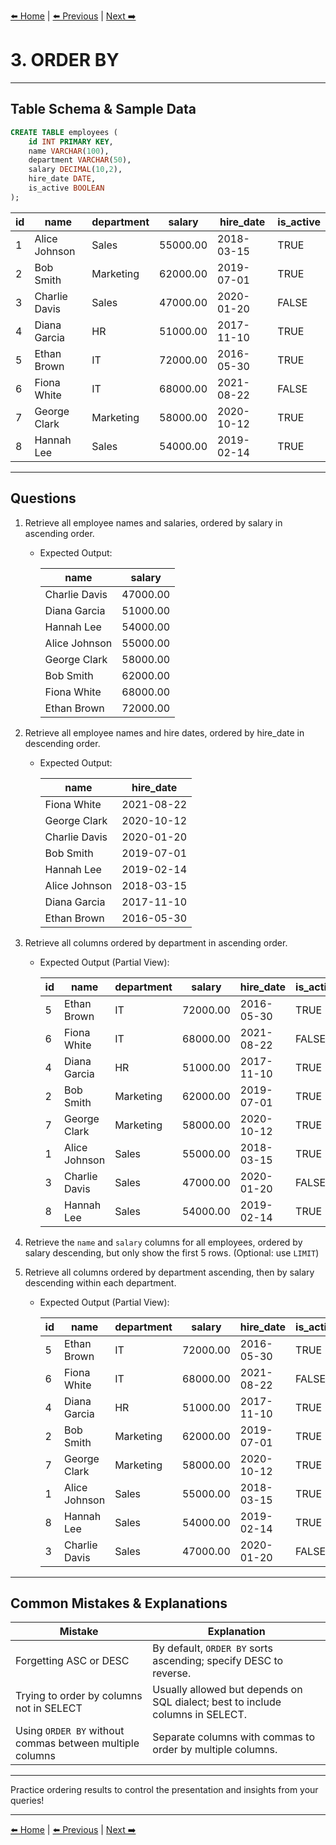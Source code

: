 [⬅️ Home](README.md) | [⬅️ Previous](02-select-columns.md) | [Next ➡️](04-count.md)

# 3. ORDER BY

---

## Table Schema & Sample Data

```sql
CREATE TABLE employees (
    id INT PRIMARY KEY,
    name VARCHAR(100),
    department VARCHAR(50),
    salary DECIMAL(10,2),
    hire_date DATE,
    is_active BOOLEAN
);
```

| id | name          | department | salary   | hire\_date | is\_active |
| -- | ------------- | ---------- | -------- | ---------- | ---------- |
| 1  | Alice Johnson | Sales      | 55000.00 | 2018-03-15 | TRUE       |
| 2  | Bob Smith     | Marketing  | 62000.00 | 2019-07-01 | TRUE       |
| 3  | Charlie Davis | Sales      | 47000.00 | 2020-01-20 | FALSE      |
| 4  | Diana Garcia  | HR         | 51000.00 | 2017-11-10 | TRUE       |
| 5  | Ethan Brown   | IT         | 72000.00 | 2016-05-30 | TRUE       |
| 6  | Fiona White   | IT         | 68000.00 | 2021-08-22 | FALSE      |
| 7  | George Clark  | Marketing  | 58000.00 | 2020-10-12 | TRUE       |
| 8  | Hannah Lee    | Sales      | 54000.00 | 2019-02-14 | TRUE       |

---

## Questions

1. Retrieve all employee names and salaries, ordered by salary in ascending order.

   * Expected Output:

     | name          | salary   |
     | ------------- | -------- |
     | Charlie Davis | 47000.00 |
     | Diana Garcia  | 51000.00 |
     | Hannah Lee    | 54000.00 |
     | Alice Johnson | 55000.00 |
     | George Clark  | 58000.00 |
     | Bob Smith     | 62000.00 |
     | Fiona White   | 68000.00 |
     | Ethan Brown   | 72000.00 |

2. Retrieve all employee names and hire dates, ordered by hire\_date in descending order.

   * Expected Output:

     | name          | hire\_date |
     | ------------- | ---------- |
     | Fiona White   | 2021-08-22 |
     | George Clark  | 2020-10-12 |
     | Charlie Davis | 2020-01-20 |
     | Bob Smith     | 2019-07-01 |
     | Hannah Lee    | 2019-02-14 |
     | Alice Johnson | 2018-03-15 |
     | Diana Garcia  | 2017-11-10 |
     | Ethan Brown   | 2016-05-30 |

3. Retrieve all columns ordered by department in ascending order.

   * Expected Output (Partial View):

     | id | name          | department | salary   | hire\_date | is\_active |
     | -- | ------------- | ---------- | -------- | ---------- | ---------- |
     | 5  | Ethan Brown   | IT         | 72000.00 | 2016-05-30 | TRUE       |
     | 6  | Fiona White   | IT         | 68000.00 | 2021-08-22 | FALSE      |
     | 4  | Diana Garcia  | HR         | 51000.00 | 2017-11-10 | TRUE       |
     | 2  | Bob Smith     | Marketing  | 62000.00 | 2019-07-01 | TRUE       |
     | 7  | George Clark  | Marketing  | 58000.00 | 2020-10-12 | TRUE       |
     | 1  | Alice Johnson | Sales      | 55000.00 | 2018-03-15 | TRUE       |
     | 3  | Charlie Davis | Sales      | 47000.00 | 2020-01-20 | FALSE      |
     | 8  | Hannah Lee    | Sales      | 54000.00 | 2019-02-14 | TRUE       |

4. Retrieve the `name` and `salary` columns for all employees, ordered by salary descending, but only show the first 5 rows. (Optional: use `LIMIT`)

5. Retrieve all columns ordered by department ascending, then by salary descending within each department.

   * Expected Output (Partial View):

     | id | name          | department | salary   | hire\_date | is\_active |
     | -- | ------------- | ---------- | -------- | ---------- | ---------- |
     | 5  | Ethan Brown   | IT         | 72000.00 | 2016-05-30 | TRUE       |
     | 6  | Fiona White   | IT         | 68000.00 | 2021-08-22 | FALSE      |
     | 4  | Diana Garcia  | HR         | 51000.00 | 2017-11-10 | TRUE       |
     | 2  | Bob Smith     | Marketing  | 62000.00 | 2019-07-01 | TRUE       |
     | 7  | George Clark  | Marketing  | 58000.00 | 2020-10-12 | TRUE       |
     | 1  | Alice Johnson | Sales      | 55000.00 | 2018-03-15 | TRUE       |
     | 8  | Hannah Lee    | Sales      | 54000.00 | 2019-02-14 | TRUE       |
     | 3  | Charlie Davis | Sales      | 47000.00 | 2020-01-20 | FALSE      |

---

## Common Mistakes & Explanations

| Mistake                                                  | Explanation                                                                    |
| -------------------------------------------------------- | ------------------------------------------------------------------------------ |
| Forgetting ASC or DESC                                   | By default, `ORDER BY` sorts ascending; specify DESC to reverse.               |
| Trying to order by columns not in SELECT                 | Usually allowed but depends on SQL dialect; best to include columns in SELECT. |
| Using `ORDER BY` without commas between multiple columns | Separate columns with commas to order by multiple columns.                     |

---

Practice ordering results to control the presentation and insights from your queries!

---

[⬅️ Home](README.md) | [⬅️ Previous](02-select-columns.md) | [Next ➡️](04-count.md)
